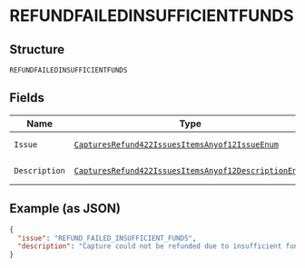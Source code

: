 
# REFUNDFAILEDINSUFFICIENTFUNDS

## Structure

`REFUNDFAILEDINSUFFICIENTFUNDS`

## Fields

| Name | Type | Tags | Description | Getter | Setter |
|  --- | --- | --- | --- | --- | --- |
| `Issue` | [`CapturesRefund422IssuesItemsAnyof12IssueEnum`](../../doc/models/captures-refund-422-issues-items-anyof-12-issue-enum.md) | Optional | - | CapturesRefund422IssuesItemsAnyof12IssueEnum getIssue() | setIssue(CapturesRefund422IssuesItemsAnyof12IssueEnum issue) |
| `Description` | [`CapturesRefund422IssuesItemsAnyof12DescriptionEnum`](../../doc/models/captures-refund-422-issues-items-anyof-12-description-enum.md) | Optional | - | CapturesRefund422IssuesItemsAnyof12DescriptionEnum getDescription() | setDescription(CapturesRefund422IssuesItemsAnyof12DescriptionEnum description) |

## Example (as JSON)

```json
{
  "issue": "REFUND_FAILED_INSUFFICIENT_FUNDS",
  "description": "Capture could not be refunded due to insufficient funds. Please check to see if you have sufficient funds in your PayPal account or if the bank account linked to your PayPal account is verified and has sufficient funds."
}
```

